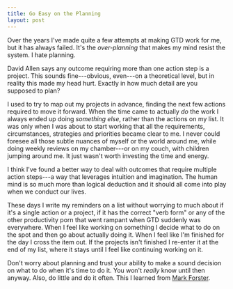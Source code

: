 ```yaml
---
title: Go Easy on the Planning
layout: post
---
```


Over the years I've made quite a few attempts at making GTD work for me, but it has always failed. It's the *over-planning* that makes my mind resist the system. I hate planning.

David Allen says any outcome requiring more than one action step is a project. This sounds fine---obvious, even---on a theoretical level, but in reality this made my head hurt. Exactly in how much detail are you supposed to plan? 

I used to try to map out my projects in advance, finding the next few actions required to move it forward. When the time came to actually *do* the work I always ended up doing *something else*, rather than the actions on my list. It was only when I was about to start working that all the requirements, circumstances, strategies and priorities became clear to me. I never could foresee all those subtle nuances of myself or the world around me, while doing weekly reviews on my chamber---or on my couch, with children jumping around me. It just wasn't worth investing the time and energy.

I think I've found a better way to deal with outcomes that require multiple action steps---a way that leverages intuition and imagination. The human mind is so much more than logical deduction and it should all come into play when we conduct our lives.

These days I write my reminders on a list without worrying to much about if it's a single action or a project, if it has the correct "verb form" or any of the other productivity porn that went rampant when GTD suddenly was everywhere. When I feel like working on something I decide what to do on the spot and then go about actually doing it. When I feel like I'm finished for the day I cross the item out. If the projects isn't finished I re-enter it at the end of my list, where it stays until I feel like continuing working on it.

Don't worry about planning and trust your ability to make a sound decision on what to do when it's time to do it. You won't *really* know until then anyway. Also, do little and do it often. This I learned from [Mark Forster](http://markforster.net). 